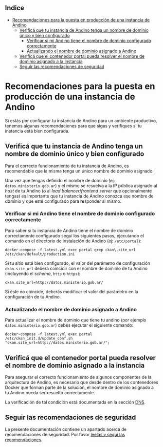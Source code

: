 <!-- START doctoc generated TOC please keep comment here to allow auto update -->
<!-- DON'T EDIT THIS SECTION, INSTEAD RE-RUN doctoc TO UPDATE -->
## Indice

- [Recomendaciones para la puesta en producción de una instancia de Andino](#recomendaciones-para-la-puesta-en-produccion-de-una-instancia-de-andino)
  - [Verificá que tu instancia de Andino tenga un nombre de dominio único y bien configurado](#verifica-que-tu-instancia-de-andino-tenga-un-nombre-de-dominio-unico-y-bien-configurado)
    - [Verificar si mi Andino tiene el nombre de dominio configurado correctamente](#verificar-si-mi-andino-tiene-el-nombre-de-dominio-configurado-correctamente)
    - [Actualizando el nombre de dominio asignado a Andino](#actualizando-el-nombre-de-dominio-asignado-a-andino)
  - [Verificá que el contenedor portal pueda resolver el nombre de dominio asignado a la instancia](#verifica-que-el-contenedor-portal-pueda-resolver-el-nombre-de-dominio-asignado-a-la-instancia)
  - [Seguir las recomendaciones de seguridad](#seguir-las-recomendaciones-de-seguridad)

<!-- END doctoc generated TOC please keep comment here to allow auto update -->

# Recomendaciones para la puesta en producción de una instancia de Andino

Si estás por configurar tu instancia de Andino para un ambiente productivo, tenemos algunas recomendaciones para que sigas y verifiques si tu instancia está bien configurada.

## Verificá que tu instancia de Andino tenga un nombre de dominio único y bien configurado

Para el correcto funcionamiento de tu instancia de Andino, es recomendable que la misma tenga un único nombre de dominio asignado.

Una vez que tengas definido el nombre de dominio (ej: `datos.ministerio.gob.ar`) y el mismo se resuelva a la IP pública asignado al _host_ de tu Andino (o al _load balancer_/_frontend server_ que opcionalmente tengas) es importante que tu instancia de Andino conozca ese nombre de dominio y que esté configurado para responder al mismo.

### Verificar si mi Andino tiene el nombre de dominio configurado correctamente

Para saber si tu instancia de Andino tiene el nombre de dominio correctamente configurado seguí los siguientes pasos, ejecutando el comando en el directorio de instalación de Andino (ej: `/etc/portal`):

    docker-compose -f latest.yml exec portal grep ckan\.site_url /etc/ckan/default/production.ini

Si tu sitio está bien configurado, el valor del parámetro de configuración `ckan.site_url` deberá coincidir con el nombre de dominio de tu Andino (incluyendo el _schema_, `http` o `https`):

    ckan.site_url=http://datos.ministerio.gob.ar/

Si éste no coincide, deberás modificar el valor del parámetro en la configuración de tu Andino.

### Actualizando el nombre de dominio asignado a Andino

Para actualizar el nombre de dominio que tiene tu andino (por ejemplo `datos.ministerio.gob.ar`) debés ejecutar el siguiente comando:

    docker-compose -f latest.yml exec portal /etc/ckan_init.d/update_conf.sh "ckan.site_url=http://datos.ministerio.gob.ar/";


## Verificá que el contenedor portal pueda resolver el nombre de dominio asignado a la instancia

Para asegurar el correcto funcionamiento de algunos componentes de la arquitectura de Andino, es necesario que desde dentro de los contenedores Docker que forman parte de la solución, el nombre de dominio asignado a tu Andino pueda ser resuelto correctamente.

La verificación de tal condición está documentada en la sección [DNS](dns.md).

## Seguir las recomendaciones de seguridad

La presente documentación contiene un apartado acerca de recomendaciones de seguridad. Por favor [leelas y seguí las recomendaciones](maintenance.md#recomendaciones-de-seguridad-y-optimizaciones).
